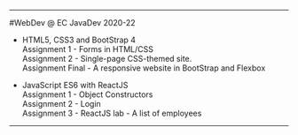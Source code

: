 -------------------------------------------------
#WebDev @ EC JavaDev 2020-22

- HTML5, CSS3 and BootStrap 4\
  Assignment 1 - Forms in HTML/CSS\
  Assignment 2 - Single-page CSS-themed site.\
  Assignment Final - A responsive website in BootStrap and Flexbox

- JavaScript ES6 with ReactJS\
  Assignment 1 - Object Constructors\
  Assignment 2 - Login\
  Assignment 3 - ReactJS lab - A list of employees
  
-------------------------------------------------
